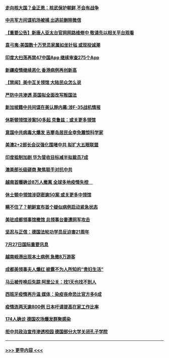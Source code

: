 #### [走向核大国？金正恩：核武保护朝鲜 不会有战争](../pages/prog202/a102904234.md?t=07281302) 
#### [中共军方间谍机场被捕 出逃前删除微信](../pages/prog202/a102904140.md?t=07281302) 
#### [【重要公告】新唐人亚太台官网网路维修中 敬请先以相关平台观看](../pages/prog202/a102903392.md?t=07281302) 
#### [袁弓夷:美国数十万党员家属如坐针毡 或现投诚潮](../pages/prog202/a102904014.md?t=07281302) 
#### [印度大扫荡再禁47中国App 继续审查275个App](../pages/prog202/a102903885.md?t=07281302) 
#### [新疆疫情继续恶化 香港病例再创新高](../pages/prog202/a102903911.md?t=07281302) 
#### [【禁闻】美中互关领馆 大陆民众怎么说](../pages/prog202/a102903876.md?t=07281302) 
#### [严防中共渗透 英国拟全面改写叛国法](../pages/prog202/a102903841.md?t=07281302) 
#### [新加坡籍中共间谍在美认罪内幕:涉F-35战机情报](../pages/prog202/a102903845.md?t=07281302) 
#### [休斯顿领馆涉案50多起 克鲁兹：或关更多领馆](../pages/prog202/a102903852.md?t=07281302) 
#### [意国中共病毒大爆发 吉廖岛居民全幸免震惊科学家](../pages/prog202/a102903548.md?t=07281302) 
#### [美澳2+2部长会议强化围堵中共 拟扩大五眼联盟](../pages/prog202/a102903764.md?t=07281302) 
#### [印度抵制加剧 华为营收目标减半拟裁员7成](../pages/prog202/a102903763.md?t=07281302) 
#### [澳美部长级磋商 聚焦联手对抗中共](../pages/prog202/a102903730.md?t=07281302) 
#### [越南首曝确诊8万人撤离 全球多地疫情失控　](../pages/prog202/a102903726.md?t=07281302) 
#### [休士顿中领馆涉窃密逾50案 或关更多中领馆](../pages/prog202/a102903713.md?t=07281302) 
#### [瞒不住了？朝鲜宣布首个疑似病例启动紧急状态](../pages/prog202/a102903704.md?t=07281302) 
#### [美驻成都领事馆撤馆 总领事台妻遭网军攻击](../pages/prog202/a102903519.md?t=07281302) 
#### [坚忍与正信：德国法轮功学员反迫害21周年](../pages/prog202/a102903525.md?t=07281302) 
#### [7月27日国际重要讯息](../pages/prog202/a102903521.md?t=07281302) 
#### [越南岘港出现本土病例 急撤8万游客](../pages/prog202/a102903498.md?t=07281302) 
#### [成都美领事夫人爆红 披露不为人所知的“贵妇生活”](../pages/prog202/a102903388.md?t=07281302) 
#### [马云被传唤后失踪 阿里公关：找1天也找不到人](../pages/prog202/a102903383.md?t=07281302) 
#### [西班牙疫情再升温 媒体：染疫丧命恐比官方多6成](../pages/prog202/a102903310.md?t=07281302) 
#### [疫情连两天逾800例 日本吁请提高在家工作比率](../pages/prog202/a102903257.md?t=07281302) 
#### [174人确诊 德国农场爆发群聚感染](../pages/prog202/a102903246.md?t=07281302) 
#### [拒中共政治宣传渗透校园 德国部分大学关闭孔子学院](../pages/prog202/a102903231.md?t=07281302) 

----
#### [ >>> 更早内容 <<< ](../indexes/prog202-earlier.md)
